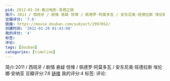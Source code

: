 ```yaml
---
pid: 2012-01-20-看过电影-吾栖之肤
简介: 2011 / 西班牙 / 剧情 悬疑 惊悚 / 佩德罗·阿莫多瓦 / 安东尼奥·班德拉斯 埃伦娜·安纳亚
豆瓣评分: '7.6'
链接: https://movie.douban.com/subject/2997052/
创建时间: '2012-01-20 01:43:08'
我的评分: '4'
标签:
评论:
tags: [douban]
categories: [timeline]
---
```

简介:2011 / 西班牙 / 剧情 悬疑 惊悚 / 佩德罗·阿莫多瓦 / 安东尼奥·班德拉斯 埃伦娜·安纳亚
豆瓣评分:7.6
[链接](https://movie.douban.com/subject/2997052/)
我的评分:4
标签:
评论:
